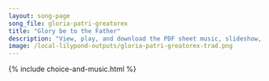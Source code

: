 ```yaml
---
layout: song-page
song_file: gloria-patri-greatorex
title: "Glory be to the Father"
description: "View, play, and download the PDF sheet music, slideshow, and audio. Lyrics: Glory be to the Father and to the Son and to the Holy Ghost, as it was in the beginning, is now and ever shall be, world without end. Amen, amen.  Glo... english spanish christian 4part"
image: /local-lilypond-outputs/gloria-patri-greatorex-trad.png
---
```


{% include choice-and-music.html %}